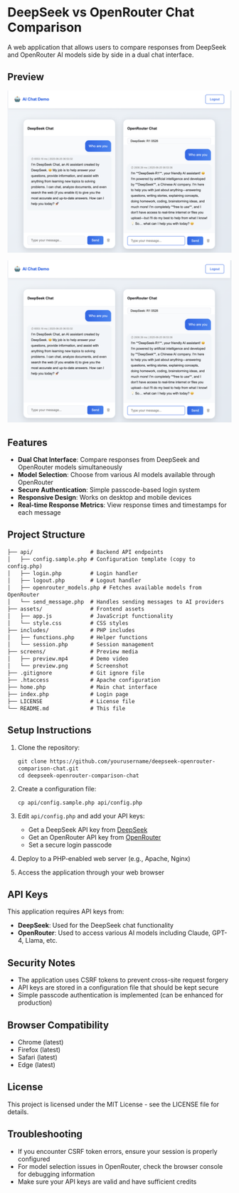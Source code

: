 # DeepSeek vs OpenRouter Chat Comparison

A web application that allows users to compare responses from DeepSeek and OpenRouter AI models side by side in a dual chat interface.

## Preview

![Application Preview](screens/preview.png)

[![Watch the demo video](screens/preview.png)](screens/preview.mp4)

## Features

- **Dual Chat Interface**: Compare responses from DeepSeek and OpenRouter models simultaneously
- **Model Selection**: Choose from various AI models available through OpenRouter
- **Secure Authentication**: Simple passcode-based login system
- **Responsive Design**: Works on desktop and mobile devices
- **Real-time Response Metrics**: View response times and timestamps for each message

## Project Structure

```
├── api/                  # Backend API endpoints
│   ├── config.sample.php # Configuration template (copy to config.php)
│   ├── login.php         # Login handler
│   ├── logout.php        # Logout handler
│   ├── openrouter_models.php # Fetches available models from OpenRouter
│   └── send_message.php  # Handles sending messages to AI providers
├── assets/               # Frontend assets
│   ├── app.js            # JavaScript functionality
│   └── style.css         # CSS styles
├── includes/             # PHP includes
│   ├── functions.php     # Helper functions
│   └── session.php       # Session management
├── screens/              # Preview media
│   ├── preview.mp4       # Demo video
│   └── preview.png       # Screenshot
├── .gitignore            # Git ignore file
├── .htaccess             # Apache configuration
├── home.php              # Main chat interface
├── index.php             # Login page
├── LICENSE               # License file
└── README.md             # This file
```

## Setup Instructions

1. Clone the repository:
   ```
   git clone https://github.com/yourusername/deepseek-openrouter-comparison-chat.git
   cd deepseek-openrouter-comparison-chat
   ```

2. Create a configuration file:
   ```
   cp api/config.sample.php api/config.php
   ```

3. Edit `api/config.php` and add your API keys:
   - Get a DeepSeek API key from [DeepSeek](https://platform.deepseek.com/)
   - Get an OpenRouter API key from [OpenRouter](https://openrouter.ai/)
   - Set a secure login passcode

4. Deploy to a PHP-enabled web server (e.g., Apache, Nginx)

5. Access the application through your web browser

## API Keys

This application requires API keys from:

- **DeepSeek**: Used for the DeepSeek chat functionality
- **OpenRouter**: Used to access various AI models including Claude, GPT-4, Llama, etc.

## Security Notes

- The application uses CSRF tokens to prevent cross-site request forgery
- API keys are stored in a configuration file that should be kept secure
- Simple passcode authentication is implemented (can be enhanced for production)

## Browser Compatibility

- Chrome (latest)
- Firefox (latest)
- Safari (latest)
- Edge (latest)

## License

This project is licensed under the MIT License - see the LICENSE file for details.

## Troubleshooting

- If you encounter CSRF token errors, ensure your session is properly configured
- For model selection issues in OpenRouter, check the browser console for debugging information
- Make sure your API keys are valid and have sufficient credits
